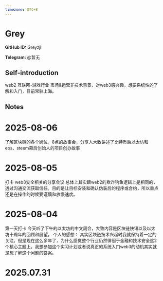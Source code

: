 ```yaml
---
timezone: UTC+8
---
```


# Grey

**GitHub ID:** Greyzjl

**Telegram:** @暂无

## Self-introduction

web2 互联网-游戏行业 市场&运营非技术背景，对web3感兴趣，想要系统性的了解和入门，目前常驻上海。

## Notes

<!-- Content_START -->
# 2025-08-06

了解区块链的各个岗位，8点的故事会，分享人大致讲述了比特币后以太坊和eos、steem幕后创始人的项目创办故事

# 2025-08-05

打卡 web3安全相关的分享会议
总体上其实跟web2的欺诈钓鱼逻辑上是相同的，透过沟通交流获取信任，目的是让目标安装和确认伪装后的程序或合约，所以重点还是在操作的时候要谨慎和放慢速度。

# 2025-08-04

第一天打卡
今天听了下午的以太坊的中文周会，大致内容是区块链快讯以及以太坊十周年的回顾和展望。
个人的感想：
其实区块链技术兴起时我就保持着一定的关注，但是现在这么多年了，为什么感觉整个行业仍然徘徊于金融和技术安全这2个核心主题上。我想参加这个实习计划或者说真正的系统入门web3的动机其实就是想了解这个问题的答案。


# 2025.07.31


<!-- Content_END -->
